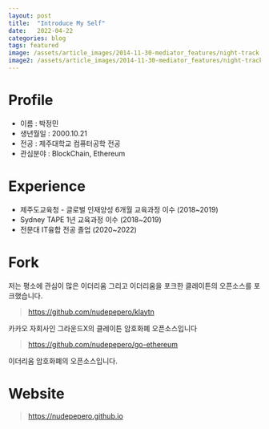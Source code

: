 ```yaml
---
layout: post
title:  "Introduce My Self"
date:   2022-04-22
categories: blog
tags: featured
image: /assets/article_images/2014-11-30-mediator_features/night-track.JPG
image2: /assets/article_images/2014-11-30-mediator_features/night-track-mobile.JPG
---
```


# Profile
- 이름 : 박정민
- 생년월일 : 2000.10.21
- 전공 : 제주대학교 컴퓨터공학 전공
- 관심분야 : BlockChain, Ethereum

# Experience

- 제주도교육청 - 글로벌 인재양성 6개월 교육과정 이수 (2018~2019)
- Sydney TAPE 1년 교육과정 이수 (2018~2019)
- 전문대 IT융합 전공 졸업 (2020~2022)

# Fork
저는 평소에 관심이 많은 이더리움 그리고 이더리움을 포크한 클레이튼의 오픈소스를 포크했습니다.

>https://github.com/nudepepero/klaytn

카카오 자회사인 그라운드X의 클레이튼 암호화폐 오픈소스입니다

>https://github.com/nudepepero/go-ethereum

이더리움 암호화폐의 오픈소스입니다.

# Website
>https://nudepepero.github.io
